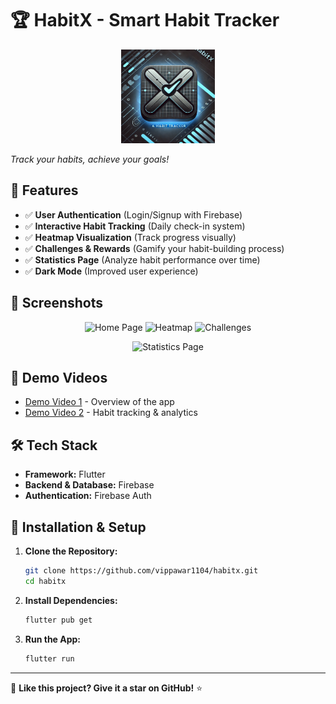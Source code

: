 # 🏆 HabitX - Smart Habit Tracker

<p align="center">
  <img src="lib/HabitX.png" alt="HabitX Icon" width="150">
</p>

*Track your habits, achieve your goals!*  

## 🚀 Features

- ✅ **User Authentication** (Login/Signup with Firebase)
- ✅ **Interactive Habit Tracking** (Daily check-in system)
- ✅ **Heatmap Visualization** (Track progress visually)
- ✅ **Challenges & Rewards** (Gamify your habit-building process)
- ✅ **Statistics Page** (Analyze habit performance over time)
- ✅ **Dark Mode** (Improved user experience)

## 📸 Screenshots

<p align="center">
  <img src="path/to/home_screen.png" alt="Home Page" width="250">
  <img src="path/to/heatmap_screen.png" alt="Heatmap" width="250">
  <img src="path/to/challenges_screen.png" alt="Challenges" width="250">
</p>

<p align="center">
  <img src="path/to/statistics_screen.png" alt="Statistics Page" width="300">
</p>

## 🎥 Demo Videos

- [Demo Video 1](path/to/demo_video1.mp4) - Overview of the app
- [Demo Video 2](path/to/demo_video2.mp4) - Habit tracking & analytics

## 🛠️ Tech Stack

- **Framework:** Flutter
- **Backend & Database:** Firebase
- **Authentication:** Firebase Auth

## 📲 Installation & Setup

1. **Clone the Repository:**
   ```bash
   git clone https://github.com/vippawar1104/habitx.git
   cd habitx
   ```
2. **Install Dependencies:**
   ```bash
   flutter pub get
   ```
3. **Run the App:**
   ```bash
   flutter run
   ```
   
---

🌟 **Like this project? Give it a star on GitHub!** ⭐
